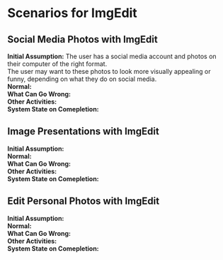 # Scenarios for ImgEdit

## Social Media Photos with ImgEdit
**Initial Assumption:** The user has a social media account and photos on their computer of the right format.  
The user may want to these photos to look more visually appealing or funny, depending on what they do on social media.  
**Normal:**  
**What Can Go Wrong:**  
**Other Activities:**  
**System State on Comepletion:**  
## Image Presentations with ImgEdit
**Initial Assumption:**  
**Normal:**  
**What Can Go Wrong:**  
**Other Activities:**  
**System State on Comepletion:**  
## Edit Personal Photos with ImgEdit 
**Initial Assumption:**  
**Normal:**  
**What Can Go Wrong:**  
**Other Activities:**  
**System State on Comepletion:**  
